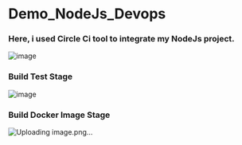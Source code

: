 # Demo_NodeJs_Devops

### Here, i used Circle Ci tool to integrate my NodeJs project.

![image](https://github.com/Gunjan-2002/Demo_NodeJs_Devops/assets/103045206/d0582d96-5334-4673-8809-ab9e752fdf31)

### Build Test Stage
![image](https://github.com/Gunjan-2002/Demo_NodeJs_Devops/assets/103045206/795561b1-1dc4-4845-b017-38f527357b14)

### Build Docker Image Stage
![Uploading image.png…]()


